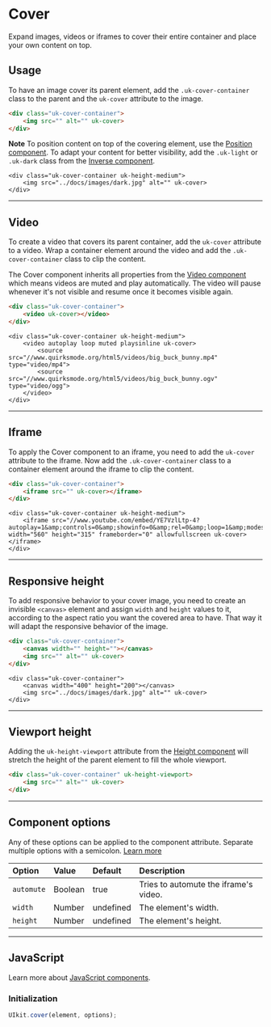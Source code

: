 # Cover

<p class="uk-text-lead">Expand images, videos or iframes to cover their entire container and place your own content on top.</p>

## Usage

To have an image cover its parent element, add the `.uk-cover-container` class to the parent and the `uk-cover` attribute to the image.

```html
<div class="uk-cover-container">
    <img src="" alt="" uk-cover>
</div>
```

**Note** To position content on top of the covering element, use the [Position component](position.md). To adapt your content for better visibility, add the `.uk-light` or `.uk-dark` class from the [Inverse component](inverse.md).

```example
<div class="uk-cover-container uk-height-medium">
    <img src="../docs/images/dark.jpg" alt="" uk-cover>
</div>
```

***

## Video

To create a video that covers its parent container, add the `uk-cover` attribute to a video. Wrap a container element around the video and add the `.uk-cover-container` class to clip the content.

The Cover component inherits all properties from the [Video component](video.md) which means videos are muted and play automatically. The video will pause whenever it's not visible and resume once it becomes visible again.

```html
<div class="uk-cover-container">
    <video uk-cover></video>
</div>
```

```example
<div class="uk-cover-container uk-height-medium">
    <video autoplay loop muted playsinline uk-cover>
        <source src="//www.quirksmode.org/html5/videos/big_buck_bunny.mp4" type="video/mp4">
        <source src="//www.quirksmode.org/html5/videos/big_buck_bunny.ogv" type="video/ogg">
    </video>
</div>
```

***

## Iframe

To apply the Cover component to an iframe, you need to add the `uk-cover` attribute to the iframe. Now add the `.uk-cover-container` class to a container element around the iframe to clip the content.

```html
<div class="uk-cover-container">
    <iframe src="" uk-cover></iframe>
</div>
```

```example
<div class="uk-cover-container uk-height-medium">
    <iframe src="//www.youtube.com/embed/YE7VzlLtp-4?autoplay=1&amp;controls=0&amp;showinfo=0&amp;rel=0&amp;loop=1&amp;modestbranding=1&amp;wmode=transparent" width="560" height="315" frameborder="0" allowfullscreen uk-cover></iframe>
</div>
```

***

## Responsive height

To add responsive behavior to your cover image, you need to create an invisible `<canvas>` element and assign `width` and `height` values to it, according to the aspect ratio you want the covered area to have. That way it will adapt the responsive behavior of the image.

```html
<div class="uk-cover-container">
    <canvas width="" height=""></canvas>
    <img src="" alt="" uk-cover>
</div>
```

```example
<div class="uk-cover-container">
    <canvas width="400" height="200"></canvas>
    <img src="../docs/images/dark.jpg" alt="" uk-cover>
</div>
```

***

## Viewport height

Adding the `uk-height-viewport` attribute from the [Height component](height.md#viewport-height) will stretch the height of the parent element to fill the whole viewport.

```html
<div class="uk-cover-container" uk-height-viewport>
    <img src="" alt="" uk-cover>
</div>
```

***

## Component options

Any of these options can be applied to the component attribute. Separate multiple options with a semicolon. [Learn more](javascript.md#component-configuration)

| Option     | Value   | Default   | Description                           |
|:-----------|:--------|:----------|:--------------------------------------|
| `automute` | Boolean | true      | Tries to automute the iframe's video. |
| `width`    | Number  | undefined | The element's width.                  |
| `height`   | Number  | undefined | The element's height.                 |

***

## JavaScript

Learn more about [JavaScript components](javascript.md#programmatic-use).

### Initialization

```js
UIkit.cover(element, options);
```
